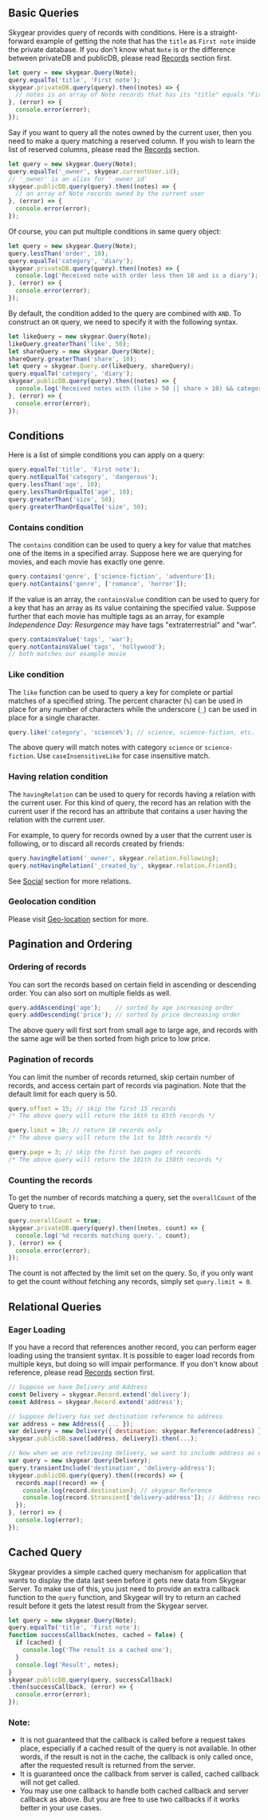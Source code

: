 <a name="basic-queries"></a>
## Basic Queries

Skygear provides query of records with conditions. Here is a straight-forward
example of getting the note that has the `title` as `First note` inside the
private database. If you don't know what `Note` is or the difference between
privateDB and publicDB, please read [Records](/js/guide/record) section first.

``` javascript
let query = new skygear.Query(Note);
query.equalTo('title', 'First note');
skygear.privateDB.query(query).then((notes) => {
  // notes is an array of Note records that has its "title" equals "First note"
}, (error) => {
  console.error(error);
});
```

Say if you want to query all the notes owned by the current user, then you
need to make a query matching a reserved column. If you wish to learn the list
of reserved columns, please read the [Records](/js/guide/record#reserved) section.

``` javascript
let query = new skygear.Query(Note);
query.equalTo('_owner', skygear.currentUser.id);
// '_owner' is an alias for '_owner_id'
skygear.publicDB.query(query).then((notes) => {
  // an array of Note records owned by the current user
}, (error) => {
  console.error(error);
});
```

Of course, you can put multiple conditions in same query object:

``` javascript
let query = new skygear.Query(Note);
query.lessThan('order', 10);
query.equalTo('category', 'diary');
skygear.privateDB.query(query).then((notes) => {
  console.log('Received note with order less then 10 and is a diary');
}, (error) => {
  console.error(error);
});
```

By default, the condition added to the query are combined with `AND`. To
construct an `OR` query, we need to specify it with the following syntax.

``` javascript
let likeQuery = new skygear.Query(Note);
likeQuery.greaterThan('like', 50);
let shareQuery = new skygear.Query(Note);
shareQuery.greaterThan('share', 10);
let query = skygear.Query.or(likeQuery, shareQuery);
query.equalTo('category', 'diary');
skygear.publicDB.query(query).then((notes) => {
  console.log('Received notes with (like > 50 || share > 10) && category == diary');
}, (error) => {
  console.error(error);
});
```

<a name="conditions"></a>
## Conditions

Here is a list of simple conditions you can apply on a query:

``` javascript
query.equalTo('title', 'First note');
query.notEqualTo('category', 'dangerous');
query.lessThan('age', 10);
query.lessThanOrEqualTo('age', 10);
query.greaterThan('size', 50);
query.greaterThanOrEqualTo('size', 50);
```

### Contains condition

The `contains` condition can be used to query a key for value that matches one
of the items in a specified array. Suppose here we are querying for movies,
and each movie has exactly one genre.

``` javascript
query.contains('genre', ['science-fiction', 'adventure']);
query.notContains('genre', ['romance', 'horror']);
```

If the value is an array, the `containsValue` condition can be used to query for
a key that has an array as its value containing the specified value. Suppose
further that each movie has multiple tags as an array, for example
_Independence Day: Resurgence_ may have tags "extraterrestrial" and "war".

``` javascript
query.containsValue('tags', 'war');
query.notContainsValue('tags', 'hollywood');
// both matches our example movie
```

### Like condition

The `like` function can be used to query a key for complete or partial matches
of a specified string. The percent character (`%`) can be used in place
for any number of characters while the underscore (`_`) can be used in place
for a single character.

``` javascript
query.like('category', 'science%'); // science, science-fiction, etc.
```

The above query will match notes with category `science` or `science-fiction`.
Use `caseInsensitiveLike` for case insensitive match.

### Having relation condition

The `havingRelation` can be used to query for records having a relation with
the current user. For this kind of query, the record has an relation with
the current user if the record has an attribute that contains a user having
the relation with the current user.

For example, to query for records owned by a user that the current user is following,
or to discard all records created by friends:

``` javascript
query.havingRelation('_owner', skygear.relation.Following);
query.notHavingRelation('_created_by', skygear.relation.Friend);
```

See [Social](/js/guide/relation) section for more relations.

### Geolocation condition

Please visit [Geo-location](/js/guide/geolocation) section for more.

<a name="pagination-ordering"></a>
## Pagination and Ordering

### Ordering of records

You can sort the records based on certain field in ascending or descending order.
You can also sort on multiple fields as well.

``` javascript
query.addAscending('age');    // sorted by age increasing order
query.addDescending('price'); // sorted by price decreasing order
```

The above query will first sort from small age to large age, and records
with the same age will be then sorted from high price to low price.

### Pagination of records

You can limit the number of records returned, skip certain number of records,
and access certain part of records via pagination. Note that the default limit
for each query is 50.

``` javascript
query.offset = 15; // skip the first 15 records
/* The above query will return the 16th to 65th records */

query.limit = 10; // return 10 records only
/* The above query will return the 1st to 10th records */

query.page = 3; // skip the first two pages of records
/* The above query will return the 101th to 150th records */
```

### Counting the records

To get the number of records matching a query, set the `overallCount`
of the Query to `true`.

``` javascript
query.overallCount = true;
skygear.privateDB.query(query).then((notes, count) => {
  console.log('%d records matching query.', count);
}, (error) => {
  console.error(error);
});
```

The count is not affected by the limit set on the query. So, if you only want
to get the count without fetching any records, simply set `query.limit = 0`.

<a name="relational-queries"></a>
## Relational Queries

### Eager Loading

If you have a record that references another record, you can perform eager
loading using the transient syntax. It is possible to eager load records from
multiple keys, but doing so will impair performance. If you don't know about
reference, please read [Records](/js/guide/record#reference) section first.

``` javascript
// Suppose we have Delivery and Address
const Delivery = skygear.Record.extend('delivery');
const Address = skygear.Record.extend('address');

// Suppose delivery has set destination reference to address
var address = new Address({ ... });
var delivery = new Delivery({ destination: skygear.Reference(address) });
skygear.publicDB.save([address, delivery]).then(...);

// Now when we are retrieving delivery, we want to include address as well
var query = new skygear.Query(Delivery);
query.transientInclude('destination', 'delivery-address');
skygear.publicDB.query(query).then((records) => {
  records.map((record) => {
    console.log(record.destination); // skygear.Reference
    console.log(record.$transient['delivery-address']); // Address record
  });
}, (error) => {
  console.log(error);
});
```

<a name="cached-query"></a>
## Cached Query

Skygear provides a simple cached query mechanism for application that wants to
display the data last seen before it gets new data from Skygear Server. To make
use of this, you just need to provide an extra callback function to the `query`
function, and Skygear will try to return an cached result before it gets the
latest result from the Skygear server.

``` javascript
let query = new skygear.Query(Note);
query.equalTo('title', 'First note');
function successCallback(notes, cached = false) {
  if (cached) {
    console.log('The result is a cached one');
  }
  console.log('Result', notes);
}
skygear.publicDB.query(query, successCallback)
.then(successCallback, (error) => {
  console.error(error);
});
```

### Note:

- It is not guaranteed that the callback is called before a request takes
  place, especially if a cached result of the query is not available.
  In other words, if the result is not in the cache, the callback is only
  called once, after the requested result is returned from the server.
- It is guaranteed once the callback from server is called, cached callback will
  not get called.
- You may use one callback to handle both cached callback and server
  callback as above. But you are free to use two callbacks if it works
  better in your use cases.
